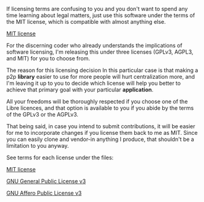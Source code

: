 If licensing terms are confusing to you and you don't want to spend any time
learning about legal matters, just use this software under the terms of the MIT license, 
which is compatible with almost anything else.

[MIT license](./LICENSE)

For the discerning coder who already understands the implications of software licensing,
I'm releasing this under three licenses (GPLv3, AGPL3, and MIT) for you to choose from.

The reason for this licensing decision In this particular case is that making a p2p **library** 
easier to use for more people will hurt centralization more, and I'm leaving it up 
to you to decide which license will help you better to achieve that primary goal with 
your particular **application**.

All your freedoms will be thoroughly respected if you choose one of the Libre licences,
and that option is available to you if you abide by the terms of the GPLv3 or the AGPLv3.

That being said, in case you intend to submit contributions, it will be easier for
me to incorporate changes if you license them back to me as MIT.
Since you can easily clone and vendor-in anything I produce, that shouldn't be
a limitation to you anyway.

See terms for each license under the files:

[MIT license](./LICENSE)

[GNU General Public License v3](./LICENSE.gplv3)

[GNU Affero Public License v3](./LICENSE.agpl3)
